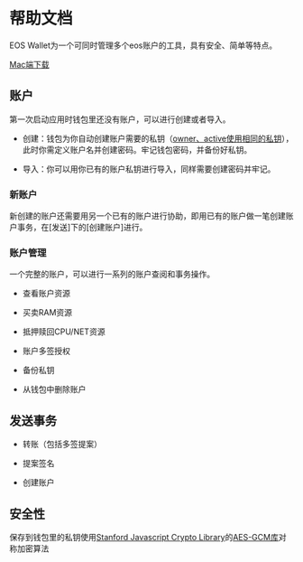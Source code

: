 # 帮助文档

EOS Wallet为一个可同时管理多个eos账户的工具，具有安全、简单等特点。

[Mac端下载](https://www.teambition.com/project/5a9f8ee678879274e20f6fce/works/5b83fc9a7739db0018e634cc/work/5b840127c509bc0018d5f359)



## 账户

第一次启动应用时钱包里还没有账户，可以进行创建或者导入。

* 创建：钱包为你自动创建账户需要的私钥（[owner、active使用相同的私钥](https://developers.eos.io/eosio*nodeos/docs/accounts*and*permissions)），此时你需定义账户名并创建密码。牢记钱包密码，并备份好私钥。

* 导入：你可以用你已有的账户私钥进行导入，同样需要创建密码并牢记。

### 新账户

新创建的账户还需要用另一个已有的账户进行协助，即用已有的账户做一笔创建账户事务，在[发送]下的[创建账户]进行。

### 账户管理

一个完整的账户，可以进行一系列的账户查阅和事务操作。

* 查看账户资源

* 买卖RAM资源

* 抵押赎回CPU/NET资源

* 账户多签授权

* 备份私钥

* 从钱包中删除账户

## 发送事务

* 转账（包括多签提案）

* 提案签名

* 创建账户

## 安全性
保存到钱包里的私钥使用[Stanford Javascript Crypto Library](https://github.com/bitwiseshiftleft/sjcl)的[AES-GCM库](https://github.com/nsjames/AES-OOP)对称加密算法